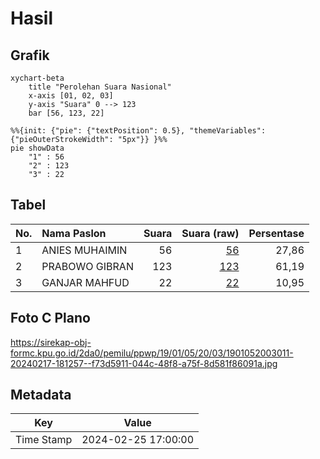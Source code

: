 # Hasil

## Grafik

```mermaid
xychart-beta
    title "Perolehan Suara Nasional"
    x-axis [01, 02, 03]
    y-axis "Suara" 0 --> 123
    bar [56, 123, 22]
```

```mermaid
%%{init: {"pie": {"textPosition": 0.5}, "themeVariables": {"pieOuterStrokeWidth": "5px"}} }%%
pie showData
    "1" : 56
    "2" : 123
    "3" : 22
```

## Tabel

| No. | Nama Paslon    | Suara | Suara (raw) | Persentase |
|:--- |:-------------- | -----:| -----------:| ----------:|
| 1   | ANIES MUHAIMIN | 56    | [56][p-1]   | 27,86      |
| 2   | PRABOWO GIBRAN | 123   | [123][p-2]  | 61,19      |
| 3   | GANJAR MAHFUD  | 22    | [22][p-3]   | 10,95      |


[p-1]: https://github.com/gigit-pemilu/pemilu-2024/blob/main/pilpres/hitung-suara/sub/19-kepulauan-bangka-belitung/sub/01-bangka/sub/05-pemali/sub/2003-penyamun/sub/011-tps/sub/paslon-1.txt
[p-2]: https://github.com/gigit-pemilu/pemilu-2024/blob/main/pilpres/hitung-suara/sub/19-kepulauan-bangka-belitung/sub/01-bangka/sub/05-pemali/sub/2003-penyamun/sub/011-tps/sub/paslon-2.txt
[p-3]: https://github.com/gigit-pemilu/pemilu-2024/blob/main/pilpres/hitung-suara/sub/19-kepulauan-bangka-belitung/sub/01-bangka/sub/05-pemali/sub/2003-penyamun/sub/011-tps/sub/paslon-3.txt

## Foto C Plano

https://sirekap-obj-formc.kpu.go.id/2da0/pemilu/ppwp/19/01/05/20/03/1901052003011-20240217-181257--f73d5911-044c-48f8-a75f-8d581f86091a.jpg


## Metadata

| Key        | Value               |
| ---------- | ------------------- |
| Time Stamp | 2024-02-25 17:00:00 |



